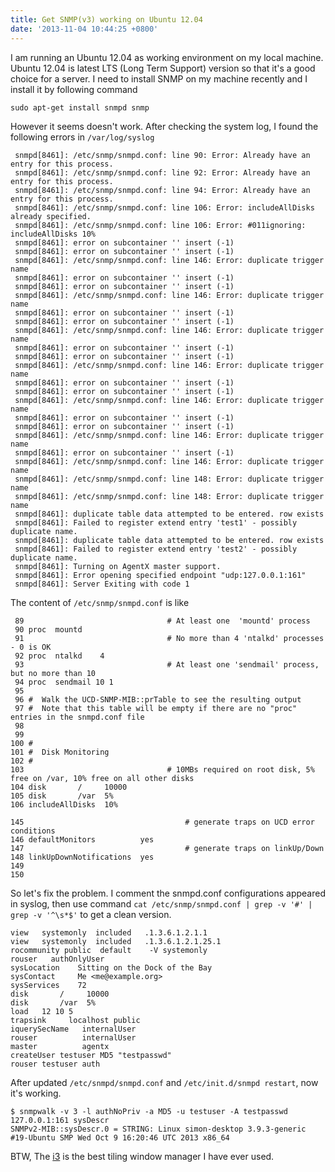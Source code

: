 ```yaml
---
title: Get SNMP(v3) working on Ubuntu 12.04
date: '2013-11-04 10:44:25 +0800'
---
```

I am running an Ubuntu 12.04 as working environment on my local machine. Ubuntu 12.04 is latest LTS (Long Term Support) version so that it's a good choice for a server. I need to install SNMP on my machine recently and I install it by following command

    sudo apt-get install snmpd snmp

However it seems doesn't work. After checking the system log, I found the following errors in `/var/log/syslog`

     snmpd[8461]: /etc/snmp/snmpd.conf: line 90: Error: Already have an entry for this process.
     snmpd[8461]: /etc/snmp/snmpd.conf: line 92: Error: Already have an entry for this process.
     snmpd[8461]: /etc/snmp/snmpd.conf: line 94: Error: Already have an entry for this process.
     snmpd[8461]: /etc/snmp/snmpd.conf: line 106: Error: includeAllDisks already specified.
     snmpd[8461]: /etc/snmp/snmpd.conf: line 106: Error: #011ignoring: includeAllDisks 10%
     snmpd[8461]: error on subcontainer '' insert (-1)
     snmpd[8461]: error on subcontainer '' insert (-1)
     snmpd[8461]: /etc/snmp/snmpd.conf: line 146: Error: duplicate trigger name
     snmpd[8461]: error on subcontainer '' insert (-1)
     snmpd[8461]: error on subcontainer '' insert (-1)
     snmpd[8461]: /etc/snmp/snmpd.conf: line 146: Error: duplicate trigger name
     snmpd[8461]: error on subcontainer '' insert (-1)
     snmpd[8461]: error on subcontainer '' insert (-1)
     snmpd[8461]: /etc/snmp/snmpd.conf: line 146: Error: duplicate trigger name
     snmpd[8461]: error on subcontainer '' insert (-1)
     snmpd[8461]: error on subcontainer '' insert (-1)
     snmpd[8461]: /etc/snmp/snmpd.conf: line 146: Error: duplicate trigger name
     snmpd[8461]: error on subcontainer '' insert (-1)
     snmpd[8461]: error on subcontainer '' insert (-1)
     snmpd[8461]: /etc/snmp/snmpd.conf: line 146: Error: duplicate trigger name
     snmpd[8461]: error on subcontainer '' insert (-1)
     snmpd[8461]: error on subcontainer '' insert (-1)
     snmpd[8461]: /etc/snmp/snmpd.conf: line 146: Error: duplicate trigger name
     snmpd[8461]: error on subcontainer '' insert (-1)
     snmpd[8461]: /etc/snmp/snmpd.conf: line 146: Error: duplicate trigger name
     snmpd[8461]: /etc/snmp/snmpd.conf: line 148: Error: duplicate trigger name
     snmpd[8461]: /etc/snmp/snmpd.conf: line 148: Error: duplicate trigger name
     snmpd[8461]: duplicate table data attempted to be entered. row exists
     snmpd[8461]: Failed to register extend entry 'test1' - possibly duplicate name.
     snmpd[8461]: duplicate table data attempted to be entered. row exists
     snmpd[8461]: Failed to register extend entry 'test2' - possibly duplicate name.
     snmpd[8461]: Turning on AgentX master support.
     snmpd[8461]: Error opening specified endpoint "udp:127.0.0.1:161"
     snmpd[8461]: Server Exiting with code 1

The content of `/etc/snmp/snmpd.conf` is like

     89                                # At least one  'mountd' process
     90 proc  mountd
     91                                # No more than 4 'ntalkd' processes - 0 is OK
     92 proc  ntalkd    4
     93                                # At least one 'sendmail' process, but no more than 10
     94 proc  sendmail 10 1
     95
     96 #  Walk the UCD-SNMP-MIB::prTable to see the resulting output
     97 #  Note that this table will be empty if there are no "proc" entries in the snmpd.conf file
     98
     99
    100 #
    101 #  Disk Monitoring
    102 #
    103                                # 10MBs required on root disk, 5% free on /var, 10% free on all other disks
    104 disk       /     10000
    105 disk       /var  5%
    106 includeAllDisks  10%

    145                                    # generate traps on UCD error conditions
    146 defaultMonitors          yes
    147                                    # generate traps on linkUp/Down
    148 linkUpDownNotifications  yes
    149
    150

So let's fix the problem. I comment the snmpd.conf configurations appeared in syslog, then use command `cat /etc/snmp/snmpd.conf | grep -v '#' | grep -v '^\s*$'` to get a clean version.

    view   systemonly  included   .1.3.6.1.2.1.1
    view   systemonly  included   .1.3.6.1.2.1.25.1
    rocommunity public  default    -V systemonly
    rouser   authOnlyUser
    sysLocation    Sitting on the Dock of the Bay
    sysContact     Me <me@example.org>
    sysServices    72
    disk       /     10000
    disk       /var  5%
    load   12 10 5
    trapsink     localhost public
    iquerySecName   internalUser
    rouser          internalUser
    master          agentx
    createUser testuser MD5 "testpasswd"
    rouser testuser auth

After updated `/etc/snmpd/snmpd.conf` and `/etc/init.d/snmpd restart`, now it's working.

    $ snmpwalk -v 3 -l authNoPriv -a MD5 -u testuser -A testpasswd 127.0.0.1:161 sysDescr
    SNMPv2-MIB::sysDescr.0 = STRING: Linux simon-desktop 3.9.3-generic #19-Ubuntu SMP Wed Oct 9 16:20:46 UTC 2013 x86_64

BTW, The [i3](http://i3wm.org) is the best tiling window manager I have ever used.

